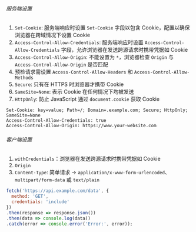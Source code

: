###### 服务端设置

1. `Set-Cookie`: 服务端响应时设置 `Set-Cookie` 字段以包含 Cookie，配置以确保浏览器在跨域情况下设置 Cookie
2. `Access-Control-Allow-Credentials`: 服务端响应时设置 `Access-Control-Allow-Credentials` 字段，允许浏览器在发送跨源请求时携带凭据如 Cookie
3. `Access-Control-Allow-Origin`: 不能设置为 `*`，浏览器检查 `Origin` 与 `Access-Control-Allow-Origin` 是否匹配
4. 预检请求需设置 `Access-Control-Allow-Headers` 和 `Access-Control-Allow-Methods`
5. `Secure`: 只有在 HTTPS 时浏览器才携带 Cookie
6. `SameSite=None`: 表示 Cookie 在任何情况下均被发送
7. `HttpOnly`: 防止 JavaScript 通过 `document.cookie` 获取 Cookie

```HTTP
Set-Cookie: key=value; Path=/; Domain=.example.com; Secure; HttpOnly; SameSite=None
Access-Control-Allow-Credentials: true
Access-Control-Allow-Origin: https://www.your-website.com
```

###### 客户端设置

1. `withCredentials`：浏览器在发送跨源请求时携带凭据如 Cookie
2. `Origin`
3. `Content-Type`: 简单请求 -> `application/x-www-form-urlencoded`、`multipart/form-data` 或 `text/plain`

```JavaScript
fetch('https://api.example.com/data', {
  method: 'GET',
  credentials: 'include'
})
.then(response => response.json())
.then(data => console.log(data))
.catch(error => console.error('Error:', error));
```
